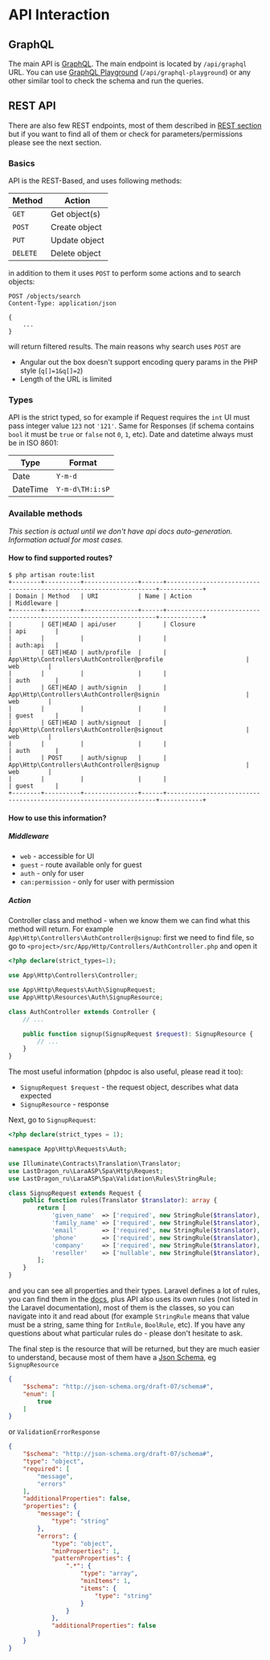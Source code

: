 # API Interaction

## GraphQL

The main API is [GraphQL](https://graphql.org/). The main endpoint is located by `/api/graphql` URL. You can use [GraphQL Playground](/api/graphql-playground) (`/api/graphql-playground`) or any other similar tool to check the schema and run the queries.

## REST API

There are also few REST endpoints, most of them described in [REST section](REST.md) but if you want to find all of them or check for parameters/permissions please see the next section.

### Basics

API is the REST-Based, and uses following methods:

| Method   | Action        |
| -------- | ------------- |
| `GET`    | Get object(s) |
| `POST`   | Create object |
| `PUT`    | Update object |
| `DELETE` | Delete object |

in addition to them it uses `POST` to perform some actions and to search objects:

```
POST /objects/search
Content-Type: application/json

{
    ...
}
```

will return filtered results. The main reasons why search uses `POST` are

* Angular out the box doesn't support encoding query params in the PHP style (`q[]=1&q[]=2`)
* Length of the URL is limited

### Types

API is the strict typed, so for example if Request requires the `int` UI must pass integer value `123` not `'121'`. Same for Responses (if schema contains `bool` it must be `true` or `false` not `0`, `1`, etc). Date and datetime always must be in ISO 8601:

| Type     | Format          |
| -------- | --------------- |
| Date     | `Y-m-d`         |
| DateTime | `Y-m-d\TH:i:sP` | 

### Available methods

_This section is actual until we don't have api docs auto-generation. Information actual for most cases._

#### How to find supported routes?

```shell
$ php artisan route:list
+--------+----------+---------------+------+-------------------------------------------------------------------+------------+
| Domain | Method   | URI           | Name | Action                                                            | Middleware |
+--------+----------+---------------+------+-------------------------------------------------------------------+------------+
|        | GET|HEAD | api/user      |      | Closure                                                           | api        |
|        |          |               |      |                                                                   | auth:api   |
|        | GET|HEAD | auth/profile  |      | App\Http\Controllers\AuthController@profile                       | web        |
|        |          |               |      |                                                                   | auth       |
|        | GET|HEAD | auth/signin   |      | App\Http\Controllers\AuthController@signin                        | web        |
|        |          |               |      |                                                                   | guest      |
|        | GET|HEAD | auth/signout  |      | App\Http\Controllers\AuthController@signout                       | web        |
|        |          |               |      |                                                                   | auth       |
|        | POST     | auth/signup   |      | App\Http\Controllers\AuthController@signup                        | web        |
|        |          |               |      |                                                                   | guest      |
+--------+----------+---------------+------+-------------------------------------------------------------------+------------+
```

#### How to use this information?

##### Middleware

- `web` - accessible for UI
- `guest` - route available only for guest
- `auth` - only for user
- `can:permission` - only for user with permission

##### Action

Controller class and method - when we know them we can find what this method will return. For example `App\Http\Controllers\AuthController@signup`: first we need to find file, so go to `<project>/src/App/Http/Controllers/AuthController.php` and open it

```php
<?php declare(strict_types=1);

use App\Http\Controllers\Controller;

use App\Http\Requests\Auth\SignupRequest;
use App\Http\Resources\Auth\SignupResource;

class AuthController extends Controller {
    // ... 

    public function signup(SignupRequest $request): SignupResource {
        // ...
    }
}
```

The most useful information (phpdoc is also useful, please read it too):

- `SignupRequest $request` - the request object, describes what data expected
- `SignupResource` - response

Next, go to `SignupRequest`:

```php
<?php declare(strict_types = 1);

namespace App\Http\Requests\Auth;

use Illuminate\Contracts\Translation\Translator;
use LastDragon_ru\LaraASP\Spa\Http\Request;
use LastDragon_ru\LaraASP\Spa\Validation\Rules\StringRule;

class SignupRequest extends Request {
    public function rules(Translator $translator): array {
        return [
            'given_name'  => ['required', new StringRule($translator), 'min:3', 'max:255'],
            'family_name' => ['required', new StringRule($translator), 'min:3', 'max:255'],
            'email'       => ['required', new StringRule($translator), 'min:3', 'max:255', 'email'],
            'phone'       => ['required', new StringRule($translator), 'phone'],
            'company'     => ['required', new StringRule($translator), 'min:3', 'max:255'],
            'reseller'    => ['nullable', new StringRule($translator), 'min:3', 'max:255'],
        ];
    }
}
```

and you can see all properties and their types. Laravel defines a lot of rules, you can find them in the [docs](https://laravel.com/docs/8.x/validation#available-validation-rules), plus API also uses its own rules (not listed in the Laravel documentation), most of them is the classes, so you can navigate into it and read about (for example `StringRule` means that value must be a string, same thing for `IntRule`, `BoolRule`, etc). If you have any questions about what particular rules do - please don't hesitate to ask.

The final step is the resource that will be returned, but they are much easier to understand, because most of them have a [Json Schema](https://json-schema.org/), eg `SignupResource`

```json
{
    "$schema": "http://json-schema.org/draft-07/schema#",
    "enum": [
        true
    ]
}
```

or `ValidationErrorResponse`

```json
{
    "$schema": "http://json-schema.org/draft-07/schema#",
    "type": "object",
    "required": [
        "message",
        "errors"
    ],
    "additionalProperties": false,
    "properties": {
        "message": {
            "type": "string"
        },
        "errors": {
            "type": "object",
            "minProperties": 1,
            "patternProperties": {
                ".*": {
                    "type": "array",
                    "minItems": 1,
                    "items": {
                        "type": "string"
                    }
                }
            },
            "additionalProperties": false
        }
    }
}
```
